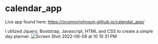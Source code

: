 # calendar_app
Live app found here: 
https://oconnorjohnson.github.io/calendar_app/

I utilized Jquery, Bootstrap, Javascript, HTML and CSS to create a simple day planner. 
![Screen Shot 2022-06-08 at 10 10 31 PM](https://user-images.githubusercontent.com/100829940/172769134-749607da-e67d-4a10-8db6-b85f2e6cbcd5.png)

